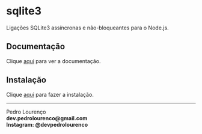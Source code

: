# sqlite3

Ligações SQLite3 assíncronas e não-bloqueantes para o Node.js.

## Documentação

Clique [aqui](https://github.com/mapbox/node-sqlite3) para ver a documentação.

## Instalação

Clique [aqui](https://www.npmjs.com/package/sqlite3) para fazer a instalação.


<hr>
<stong>Pedro Lourenço</strong><br>
<Strong>dev.pedrolourenco@gmail.com</strong><br>
<Strong>Instagram: @devpedrolourenco</strong>